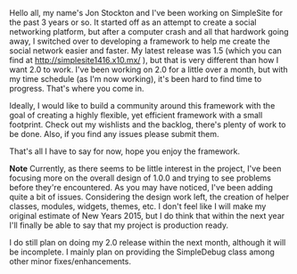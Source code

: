 Hello all, my name's Jon Stockton and I've been working on SimpleSite for the past 3 years or so.  It started off as an attempt to create a social networking platform, but after a computer crash and all that hardwork going away, I switched over to developing a framework to help me create the social network easier and faster.  My latest release was 1.5 (which you can find at http://simplesite1416.x10.mx/ ), but that is very different than how I want 2.0 to work.  I've been working on 2.0 for a little over a month, but with my time schedule (as I'm now working), it's been hard to find time to progress.  That's where you come in.

Ideally, I would like to build a community around this framework with the goal of creating a highly flexible, yet efficient framework with a small footprint.  Check out my wishlists and the backlog, there's plenty of work to be done.  Also, if you find any issues please submit them.

That's all I have to say for now, hope you enjoy the framework.


**Note** Currently, as there seems to be little interest in the project, I've been focusing more on the overall design of 1.0.0 and trying to see problems before they're encountered.  As you may have noticed, I've been adding quite a bit of issues.  Considering the design work left, the creation of helper classes, modules, widgets, themes, etc. I don't feel like I will make my original estimate of New Years 2015, but I do think that within the next year I'll finally be able to say that my project is production ready.

I do still plan on doing my 2.0 release within the next month, although it will be incomplete.  I mainly plan on providing the SimpleDebug class among other minor fixes/enhancements.
